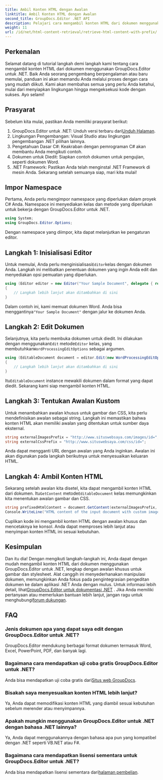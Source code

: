 ```yaml
---
title: Ambil Konten HTML dengan Awalan
linktitle: Ambil Konten HTML dengan Awalan
second_title: GroupDocs.Editor .NET API
description: Pelajari cara mengambil konten HTML dari dokumen menggunakan GroupDocs.Editor untuk .NET dengan awalan khusus untuk gambar dan stylesheet. Panduan langkah demi langkah disertakan.
weight: 11
url: /id/net/html-content-retrieval/retrieve-html-content-with-prefix/
---
```

## Perkenalan
Selamat datang di tutorial langkah demi langkah kami tentang cara mengambil konten HTML dari dokumen menggunakan GroupDocs.Editor untuk .NET. Baik Anda seorang pengembang berpengalaman atau baru memulai, panduan ini akan memandu Anda melalui proses dengan cara yang mudah diikuti. Kami akan membahas semua yang perlu Anda ketahui, mulai dari menyiapkan lingkungan hingga mengeksekusi kode dengan sukses. Ayo selami!
## Prasyarat
Sebelum kita mulai, pastikan Anda memiliki prasyarat berikut:
1.  GroupDocs.Editor untuk .NET: Unduh versi terbaru dari[Unduh Halaman](https://releases.groupdocs.com/editor/net/).
2. Lingkungan Pengembangan: Visual Studio atau lingkungan pengembangan .NET pilihan lainnya.
3. Pengetahuan Dasar C#: Keakraban dengan pemrograman C# akan membantu Anda mengikuti contoh.
4. Dokumen untuk Diedit: Siapkan contoh dokumen untuk pengujian, seperti dokumen Word.
5. .NET Framework: Pastikan Anda telah menginstal .NET Framework di mesin Anda.
Sekarang setelah semuanya siap, mari kita mulai!
## Impor Namespace
Pertama, Anda perlu mengimpor namespace yang diperlukan dalam proyek C# Anda. Namespace ini menyediakan kelas dan metode yang diperlukan untuk bekerja dengan GroupDocs.Editor untuk .NET.
```csharp
using System;
using GroupDocs.Editor.Options;
```
Dengan namespace yang diimpor, kita dapat melanjutkan ke pengaturan editor.
## Langkah 1: Inisialisasi Editor
 Untuk memulai, Anda perlu menginisialisasi`Editor`kelas dengan dokumen Anda. Langkah ini melibatkan penentuan dokumen yang ingin Anda edit dan menyediakan opsi pemuatan yang diperlukan.
```csharp
using (Editor editor = new Editor("Your Sample Document", delegate { return new WordProcessingLoadOptions(); }))
{
    // Langkah lebih lanjut akan ditambahkan di sini
}
```
 Dalam contoh ini, kami memuat dokumen Word. Anda bisa menggantinya`"Your Sample Document"` dengan jalur ke dokumen Anda.
## Langkah 2: Edit Dokumen
 Selanjutnya, kita perlu membuka dokumen untuk diedit. Ini dilakukan dengan menggunakan`Edit` metode`Editor` kelas, yang membutuhkan`WordProcessingEditOptions` sebagai argumen.
```csharp
using (EditableDocument document = editor.Edit(new WordProcessingEditOptions()))
{
    // Langkah lebih lanjut akan ditambahkan di sini
}
```
 Itu`EditableDocument` instance mewakili dokumen dalam format yang dapat diedit. Sekarang kami siap mengambil konten HTML.
## Langkah 3: Tentukan Awalan Kustom
Untuk menambahkan awalan khusus untuk gambar dan CSS, kita perlu mendefinisikan awalan sebagai string. Langkah ini memastikan bahwa konten HTML akan memiliki awalan yang ditentukan untuk sumber daya eksternal.
```csharp
string externalImagesPrefix = "http://www.situswebsaya.com/images/id=";
string externalCssPrefix = "http://www.situswebsaya.com/css/id=";
```
Anda dapat mengganti URL dengan awalan yang Anda inginkan. Awalan ini akan digunakan pada langkah berikutnya untuk menyesuaikan keluaran HTML.
## Langkah 4: Ambil Konten HTML
Sekarang setelah awalan kita disetel, kita dapat mengambil konten HTML dari dokumen. Itu`GetContent` metode`EditableDocument` kelas memungkinkan kita menentukan awalan gambar dan CSS.
```csharp
string prefixedHtmlContent = document.GetContent(externalImagesPrefix, externalCssPrefix);
Console.WriteLine("HTML content of the input document with custom image and stylesheet prefixes: {0}", prefixedHtmlContent);
```
Cuplikan kode ini mengambil konten HTML dengan awalan khusus dan mencetaknya ke konsol. Anda dapat memproses lebih lanjut atau menyimpan konten HTML ini sesuai kebutuhan.
## Kesimpulan
Dan itu dia! Dengan mengikuti langkah-langkah ini, Anda dapat dengan mudah mengambil konten HTML dari dokumen menggunakan GroupDocs.Editor untuk .NET, lengkap dengan awalan khusus untuk gambar dan stylesheet. Alat canggih ini menyederhanakan manipulasi dokumen, memungkinkan Anda fokus pada pengintegrasian pengeditan dokumen ke dalam aplikasi .NET Anda dengan mulus.
 Untuk informasi lebih detail, lihat[GroupDocs.Editor untuk dokumentasi .NET](https://tutorials.groupdocs.com/editor/net/) . Jika Anda memiliki pertanyaan atau memerlukan bantuan lebih lanjut, jangan ragu untuk menghubungi[forum dukungan](https://forum.groupdocs.com/c/editor/20).
## FAQ
### Jenis dokumen apa yang dapat saya edit dengan GroupDocs.Editor untuk .NET?
GroupDocs.Editor mendukung berbagai format dokumen termasuk Word, Excel, PowerPoint, PDF, dan banyak lagi.
### Bagaimana cara mendapatkan uji coba gratis GroupDocs.Editor untuk .NET?
 Anda bisa mendapatkan uji coba gratis dari[Situs web GroupDocs](https://releases.groupdocs.com/).
### Bisakah saya menyesuaikan konten HTML lebih lanjut?
Ya, Anda dapat memodifikasi konten HTML yang diambil sesuai kebutuhan sebelum merender atau menyimpannya.
### Apakah mungkin menggunakan GroupDocs.Editor untuk .NET dengan bahasa .NET lainnya?
Ya, Anda dapat menggunakannya dengan bahasa apa pun yang kompatibel dengan .NET seperti VB.NET atau F#.
### Bagaimana cara mendapatkan lisensi sementara untuk GroupDocs.Editor untuk .NET?
 Anda bisa mendapatkan lisensi sementara dari[halaman pembelian](https://purchase.groupdocs.com/temporary-license/).